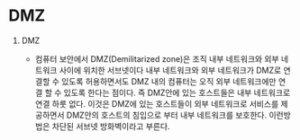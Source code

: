 # DMZ

1. DMZ
 
    - 컴퓨터 보안에서 DMZ(Demilitarized zone)은 조직 내부 네트워크와 외부 네트워크 사이에 위치한 서브넷이다
    내부 네트워크와 외부 네트워크가 DMZ로 연결할 수 있도록 허용하면서도 DMZ 내의 컴퓨터는 오직 외부 네트워크에만 연결 할 수 있도록 한다는 점이다.
    즉 DMZ안에 있는 호스트들은 내부 네트워크로 연결 하룻 없다. 이것은 DMZ에 있는 호스트들이 외부 네트워크로 서비스를 제공하면서 DMZ안의 호스트의 침입으로 부터 내부 네트워크를 보호한다. 
    이런방법은 차단된 서브넷 방화벽이라고 부른다.